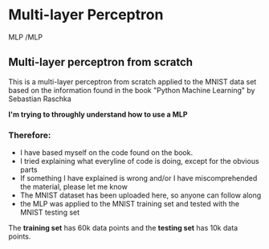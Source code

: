 # Multi-layer Perceptron
MLP /MLP

## Multi-layer perceptron from scratch
This is a multi-layer perceptron from scratch applied to the MNIST data set based on the information found in the book
"Python Machine Learning" by Sebastian Raschka

**I'm trying to throughly understand how to use a MLP**

### Therefore:

- I have based myself on the code found on the book. 
- I tried explaining what everyline of code is doing, except for the obvious parts
- If something I have explained is wrong and/or I have miscomprehended the material, please let me know
- The MNIST dataset has been uploaded here, so anyone can follow along
- the MLP was applied to the MNIST training set and tested with the MNIST testing set


The **training set** has 60k data points and the **testing set** has 10k data points. 

